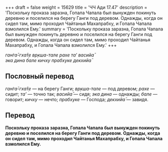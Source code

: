 +++
draft = false
weight = 15629
title = 'ЧЧ Ади 17.47'
description = 'Поскольку проказа заразна, Гопала Чапала был вынужден покинуть деревню и поселился на берегу Ганги под деревом. Однажды, когда он сидел там, мимо проходил Чайтанья Махапрабху, и Гопала Чапала взмолился Ему.'
summary = 'Поскольку проказа заразна, Гопала Чапала был вынужден покинуть деревню и поселился на берегу Ганги под деревом. Однажды, когда он сидел там, мимо проходил Чайтанья Махапрабху, и Гопала Чапала взмолился Ему.'
+++

_ган̇га̄-гха̄т̣е вр̣кша-тале рахе та’ васийа̄  
эка дина бале кичху прабхуке декхийа̄_

## Пословный перевод

_ган̇га̄_\-_гха̄т̣е_ — на берегу Ганги; _вр̣кша_\-_тале_ — под деревом; _рахе_ — сидит; _та’_ — точно так; _васийа̄_ — сидя; _эка_ _дина_ — однажды; _бале_ — говорит; _кичху_ — нечто; _прабхуке_ — Господа; _декхийа̄_ — завидя.

## Перевод

**Поскольку проказа заразна, Гопала Чапала был вынужден покинуть деревню и поселился на берегу Ганги под деревом. Однажды, когда он сидел там, мимо проходил Чайтанья Махапрабху, и Гопала Чапала взмолился Ему.**
